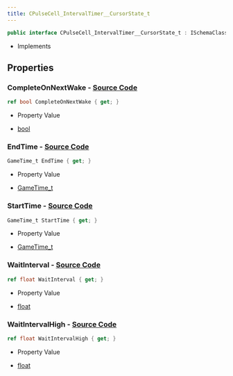 ```yaml
---
title: CPulseCell_IntervalTimer__CursorState_t
---
```


```csharp
public interface CPulseCell_IntervalTimer__CursorState_t : ISchemaClass<CPulseCell_IntervalTimer__CursorState_t>, ISchemaField, ISchemaClass, INativeHandle
```

- Implements

## Properties

### **CompleteOnNextWake** - [Source Code](https://github.com/swiftly-solution/swiftlys2/blob/main/managed/src/SwiftlyS2.Generated/Schemas/Interfaces/CPulseCell_IntervalTimer__CursorState_t.cs#L24)

```csharp
ref bool CompleteOnNextWake { get; }
```

- Property Value

- [bool](https://learn.microsoft.com/dotnet/api/system.boolean)

### **EndTime** - [Source Code](https://github.com/swiftly-solution/swiftlys2/blob/main/managed/src/SwiftlyS2.Generated/Schemas/Interfaces/CPulseCell_IntervalTimer__CursorState_t.cs#L18)

```csharp
GameTime_t EndTime { get; }
```

- Property Value

- [GameTime_t](/docs/api/shared/schemadefinitions/gametime_t)

### **StartTime** - [Source Code](https://github.com/swiftly-solution/swiftlys2/blob/main/managed/src/SwiftlyS2.Generated/Schemas/Interfaces/CPulseCell_IntervalTimer__CursorState_t.cs#L16)

```csharp
GameTime_t StartTime { get; }
```

- Property Value

- [GameTime_t](/docs/api/shared/schemadefinitions/gametime_t)

### **WaitInterval** - [Source Code](https://github.com/swiftly-solution/swiftlys2/blob/main/managed/src/SwiftlyS2.Generated/Schemas/Interfaces/CPulseCell_IntervalTimer__CursorState_t.cs#L20)

```csharp
ref float WaitInterval { get; }
```

- Property Value

- [float](https://learn.microsoft.com/dotnet/api/system.single)

### **WaitIntervalHigh** - [Source Code](https://github.com/swiftly-solution/swiftlys2/blob/main/managed/src/SwiftlyS2.Generated/Schemas/Interfaces/CPulseCell_IntervalTimer__CursorState_t.cs#L22)

```csharp
ref float WaitIntervalHigh { get; }
```

- Property Value

- [float](https://learn.microsoft.com/dotnet/api/system.single)

